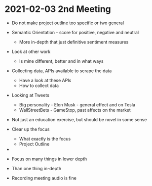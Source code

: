 # 2021-02-03 2nd Meeting

- Do not make project outline too specific or two general
- Semantic Orientation - score for positive, negative and neutral
    - More in-depth that just definitive sentiment measures

- Look at other work
    - Is mine different, better and in what ways

- Collecting data, APIs available to scrape the data
    - Have a look at these APIs
    - How to collect data

- Looking at Tweets
    - Big personality - Elon Musk - general effect and on Tesla
    - WallStreetBets - GameStop, past affects on the market

- Not just an education exercise, but should be novel in some sense

- Clear up the focus
    - What exactly is the focus
    - Project Outline
- 

- Focus on many things in lower depth
- Than one thing in-depth

- Recording meeting audio is fine